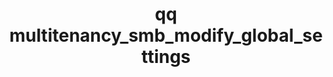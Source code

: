 ---
category: multitenancy
command: multitenancy_smb_modify_global_settings
keywords: qq, qq_cli, multitenancy_smb_modify_global_settings
optional_options:
- alternate:
  - --encryption-mode
  help: Server encryption mode to set
  name: -e
  required: false
- alternate:
  - --supported-dialects
  help: "\n            Specify a space-separated list of SMB dialects that clients\
    \ are permitted to negotiate.\n            To disable SMB, specify -d \"\". Available\
    \ dialects: smb2_dialect_2_002, smb2_dialect_2_1, smb2_dialect_3_0, smb2_dialect_3_11.\n\
    \            Alternatively, use -d ALL to allow all supported dialects.\n    \
    \        "
  name: -d
  required: false
- alternate: []
  help: "\n            Configure share listing to omit shares to which the requesting\
    \ host isn't authorized to\n            connect.\n            "
  name: --hide-shares-from-unauthorized-hosts
  required: false
- alternate: []
  help: "\n            Configure share listing to omit shares to which the requesting\
    \ user isn't authorized to\n            connect. Important: Clients which don't\
    \ have passwordless authentication typically list\n            shares by using\
    \ guest privileges. This flag typically hides all shares from this client\n  \
    \          type.\n            "
  name: --hide-shares-from-unauthorized-users
  required: false
- alternate: []
  help: "\n            When you set this flag to visible, the .snapshot directory\
    \ appears at the root of shares\n            during directory listing operations.\
    \ The .snapshot directory is also accessible by name\n            in any directory.\
    \ When you set this flag to hidden, .snapshot directories do not appear\n    \
    \        in directory listings but remains accessible by name. When you set this\
    \ flag to\n            disabled, .snapshot directories are not accessible and\
    \ snapshots are available only\n            through the Restore Previous Versions\
    \ dialog box on Windows.\n            "
  name: --snapshot-directory-mode
  required: false
- alternate: []
  help: "\n            Enables bypass traverse checking for all users and directories.\
    \ For example, a user who\n            tries to access directory /x/y and has\
    \ permissions to the /x directory but not to the\n            /x/y directory can\
    \ access the /x/y directory. A user still requires permissions to the\n      \
    \      /x directory to view its contents.\n            "
  name: --bypass-traverse-checking
  required: false
- alternate: []
  help: "\n            If the user is not a guest, require all messages to be signed.\
    \ This flag applies to all\n            SMB shares.\n            "
  name: --signing-required
  required: false
permalink: /qq-cli-command-guide/multitenancy/multitenancy_smb_modify_global_settings.html
positional_options: []
sidebar: qq_cli_command_reference_sidebar
summary: This section explains how to use the <code>qq multitenancy_smb_modify_global_settings</code>
  command.
synopsis: Modify global default SMB settings
title: qq multitenancy_smb_modify_global_settings
usage: "qq multitenancy_smb_modify_global_settings [-h] [-e {none,preferred,required}]\
  \ [-d dialect_1 [dialect_2 ...]]\n    [--hide-shares-from-unauthorized-hosts {true,false}]\n\
  \    [--hide-shares-from-unauthorized-users {true,false}]\n    [--snapshot-directory-mode\
  \ {visible,hidden,disabled}] [--bypass-traverse-checking {true,false}]\n    [--signing-required\
  \ {true,false}]"
zendesk_source: qq CLI Command Guide

---